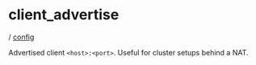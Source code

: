# client_advertise

/ [config](/reference/config/index.md) 

Advertised client `<host>:<port>`. Useful for cluster setups
behind a NAT.

